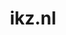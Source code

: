 ---
layout: post
title: "ikz.nl"
internal_url: "/dutchgov/ikz.nl.html"
subdomains_count: 10
all_subdomains_count: 33
urls_count: 7
ssl_rank: 0
http_rank: 71.428571428571
url_link: /data/ikz.nl/urls.txt
all_subdomains_link: /data/ikz.nl/all_subdomains.txt
subdomains_link: /data/ikz.nl/subdomains.txt
categories: dutchgov
---